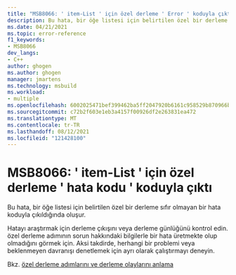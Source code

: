 ```yaml
---
title: "MSB8066: ' item-List ' için özel derleme ' Error ' koduyla çıktı"
description: Bu hata, bir öğe listesi için belirtilen özel bir derleme sıfır olmayan bir hata koduyla çıkıldığında oluşur.
ms.date: 04/21/2021
ms.topic: error-reference
f1_keywords:
- MSB8066
dev_langs:
- C++
author: ghogen
ms.author: ghogen
manager: jmartens
ms.technology: msbuild
ms.workload:
- multiple
ms.openlocfilehash: 6002025471bef399462ba5ff2047920b6161c958529b870966b7de9d05c6e511
ms.sourcegitcommit: c72b2f603e1eb3a4157f00926df2e263831ea472
ms.translationtype: MT
ms.contentlocale: tr-TR
ms.lasthandoff: 08/12/2021
ms.locfileid: "121428100"
---
```

# <a name="msb8066--custom-build-for-item-list-exited-with-code-error-code"></a>MSB8066: ' item-List ' için özel derleme ' hata kodu ' koduyla çıktı

Bu hata, bir öğe listesi için belirtilen özel bir derleme sıfır olmayan bir hata koduyla çıkıldığında oluşur.

Hatayı araştırmak için derleme çıkışını veya derleme günlüğünü kontrol edin. özel derleme adımının sorun hakkındaki bilgilerle bir hata üretmekte olup olmadığını görmek için. Aksi takdirde, herhangi bir problemi veya beklenmeyen davranışı denetlemek için ayrı olarak çalıştırmayı deneyin.

Bkz. [özel derleme adımlarını ve derleme olaylarını anlama](/cpp/build/understanding-custom-build-steps-and-build-events)

